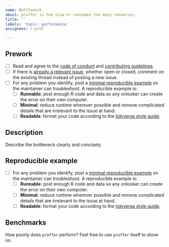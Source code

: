 ```yaml
---
name: Bottleneck
about: proffer is too slow or consumes too many resources.
title: ''
labels: 'topic: performance'
assignees: r-prof

---
```


## Prework


* [ ] Read and agree to the [code of conduct](https://github.com/r-prof/proffer/blob/master/CODE_OF_CONDUCT.md) and [contributing guidelines](https://github.com/r-prof/proffer/blob/master/CONTRIBUTING.md).
* [ ] If there is [already a relevant issue](https://github.com/r-prof/proffer/issues), whether open or closed, comment on the existing thread instead of posting a new issue.
* [ ] For any problem you identify, post a [minimal reproducible example](https://www.tidyverse.org/help/) so the maintainer can troubleshoot. A reproducible example is:
    * [ ] **Runnable**: post enough R code and data so any onlooker can create the error on their own computer.
    * [ ] **Minimal**: reduce runtime wherever possible and remove complicated details that are irrelevant to the issue at hand.
    * [ ] **Readable**: format your code according to the [tidyverse style guide](https://style.tidyverse.org/).

## Description

Describe the bottleneck clearly and concisely. 

## Reproducible example

* [ ] For any problem you identify, post a [minimal reproducible example](https://www.tidyverse.org/help/) so the maintainer can troubleshoot. A reproducible example is:
    * [ ] **Runnable**: post enough R code and data so any onlooker can create the error on their own computer.
    * [ ] **Minimal**: reduce runtime wherever possible and remove complicated details that are irrelevant to the issue at hand.
    * [ ] **Readable**: format your code according to the [tidyverse style guide](https://style.tidyverse.org/).

## Benchmarks

How poorly does `proffer` perform? Feel free to use `proffer` itself to show us.
